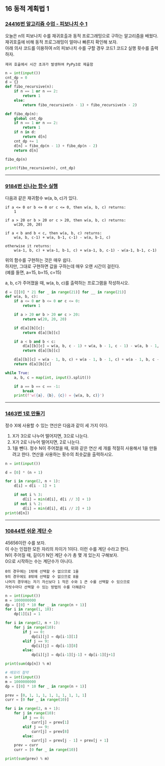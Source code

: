 ## 16 동적 계획법 1

### [24416번 알고리즘 수업 - 피보나치 수 1](https://www.acmicpc.net/problem/24416)

오늘은 n의 피보나치 수를 재귀호출과 동적 프로그래밍으로 구하는 알고리즘을 배웠다.  
재귀호출에 비해 동적 프로그래밍이 얼마나 빠른지 확인해 보자.  
아래 의사 코드를 이용하여 n의 피보나치 수를 구할 경우 코드1 코드2 실행 횟수를 출력하자.

```text
재귀 호출에서 시간 초과가 발생하여 PyPy3로 제출함
```

```python
n = int(input())
cnt_dp = 0
d = {}
def fibo_recursive(n):
    if n == 1 or n == 2:
        return 1
    else:
        return fibo_recursive(n - 1) + fibo_recursive(n - 2)

def fibo_dp(n):
    global cnt_dp
    if n == 1 or n == 2:
        return 1
    if n in d:
        return d[n]
    cnt_dp += 1
    d[n] = fibo_dp(n - 1) + fibo_dp(n - 2)
    return d[n]

fibo_dp(n)

print(fibo_recursive(n), cnt_dp)
```

---

### [9184번 신나는 함수 실행](https://www.acmicpc.net/problem/9184)

다음과 같은 재귀함수 w(a, b, c)가 있다.

```text
if a <= 0 or b <= 0 or c <= 0, then w(a, b, c) returns:
    1

if a > 20 or b > 20 or c > 20, then w(a, b, c) returns:
    w(20, 20, 20)

if a < b and b < c, then w(a, b, c) returns:
    w(a, b, c-1) + w(a, b-1, c-1) - w(a, b-1, c)

otherwise it returns:
    w(a-1, b, c) + w(a-1, b-1, c) + w(a-1, b, c-1) - w(a-1, b-1, c-1)
```

위의 함수를 구현하는 것은 매우 쉽다.  
하지만, 그대로 구현하면 값을 구하는데 매우 오랜 시간이 걸린다.  
(예를 들면, a=15, b=15, c=15)

a, b, c가 주어졌을 때, w(a, b, c)를 출력하는 프로그램을 작성하시오.

```python
d = [[[0] * 21 for _ in range(21)] for __ in range(21)]
def w(a, b, c):
    if a <= 0 or b <= 0 or c <= 0:
        return 1

    if a > 20 or b > 20 or c > 20:
        return w(20, 20, 20)

    if d[a][b][c]:
        return d[a][b][c]

    if a < b and b < c:
        d[a][b][c] = w(a, b, c - 1) + w(a, b - 1, c - 1) - w(a, b - 1, c)
        return d[a][b][c]

    d[a][b][c] = w(a - 1, b, c) + w(a - 1, b - 1, c) + w(a - 1, b, c - 1) - w(a - 1, b - 1, c - 1)
    return d[a][b][c]

while True:
    a, b, c = map(int, input().split())

    if a == b == c == -1:
        break
    print(f'w({a}, {b}, {c}) = {w(a, b, c)}')
```

---

### [1463번 1로 만들기](https://www.acmicpc.net/problem/1463)

정수 X에 사용할 수 있는 연산은 다음과 같이 세 가지 이다.

1. X가 3으로 나누어 떨어지면, 3으로 나눈다.
2. X가 2로 나누어 떨어지면, 2로 나눈다.
3. 1을 뺀다.
   정수 N이 주어졌을 때, 위와 같은 연산 세 개를 적절히 사용해서 1을 만들려고 한다. 연산을 사용하는 횟수의 최솟값을 출력하시오.

```python
n = int(input())

d = [0] * (n + 1)

for i in range(2, n + 1):
    d[i] = d[i - 1] + 1

    if not i % 3:
        d[i] = min(d[i], d[i // 3] + 1)
    if not i % 2:
        d[i] = min(d[i], d[i // 2] + 1)
print(d[n])
```

---

### [10844번 쉬운 계단 수](https://www.acmicpc.net/problem/10844)

45656이란 수를 보자.  
이 수는 인접한 모든 자리의 차이가 1이다. 이런 수를 계단 수라고 한다.  
N이 주어질 때, 길이가 N인 계단 수가 총 몇 개 있는지 구해보자.  
0으로 시작하는 수는 계단수가 아니다.

```text
0의 경우에는 1밖에 선택할 수 없으므로 1을
9의 경우에도 8밖에 선택할 수 없으므로 8을
나머지 경우에는 자기 자신보다 1 작은 수와 1 큰 수를 선택할 수 있으므로
자릿수마다 선택할 수 있는 방법의 수를 더해준다
```

```python
n = int(input())
m = 1000000000
dp = [[0] * 10 for _ in range(n + 1)]
for i in range(1, 10):
    dp[1][i] = 1

for i in range(2, n + 1):
    for j in range(10):
        if j == 0:
            dp[i][j] = dp[i-1][1]
        elif j == 9:
            dp[i][j] = dp[i-1][8]
        else:
            dp[i][j] = dp[i-1][j-1] + dp[i-1][j+1]

print(sum(dp[n]) % m)
```

```python
# 메모리 절약
n = int(input())
m = 1000000000
dp = [[0] * 10 for _ in range(n + 1)]

prev = [0, 1, 1, 1, 1, 1, 1, 1, 1, 1]
curr = [0 for _ in range(10)]

for i in range(2, n + 1):
    for j in range(10):
        if j == 0:
            curr[j] = prev[1]
        elif j == 9:
            curr[j] = prev[8]
        else:
            curr[j] = prev[j - 1] + prev[j + 1]
    prev = curr
    curr = [0 for _ in range(10)]

print(sum(prev) % m)
```
